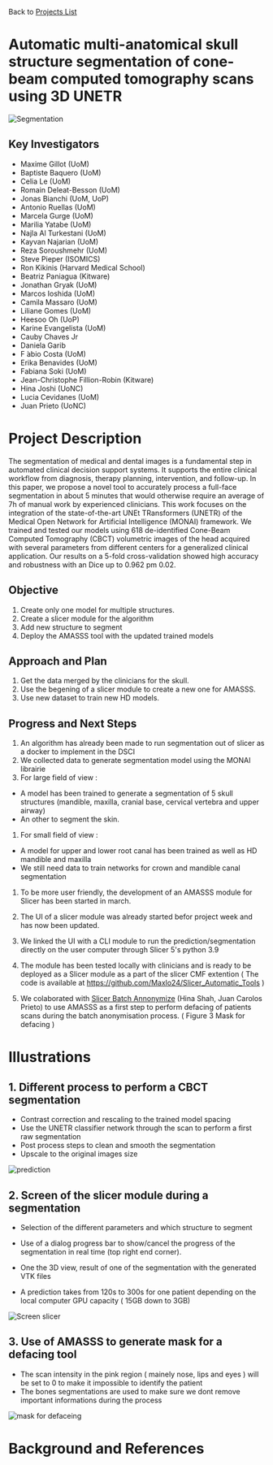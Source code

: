 Back to [Projects List](../../README.md#ProjectsList)

# Automatic multi-anatomical skull structure segmentation of cone-beam computed tomography scans using 3D UNETR

![Segmentation](https://user-images.githubusercontent.com/46842010/172177602-8cbfc188-9715-488a-ad2e-abb8d219536d.png)

## Key Investigators


- Maxime Gillot (UoM)
- Baptiste Baquero (UoM)
- Celia Le (UoM)
- Romain Deleat-Besson (UoM)
- Jonas Bianchi (UoM, UoP)
- Antonio Ruellas (UoM)
- Marcela Gurge (UoM)
- Marilia Yatabe (UoM)
- Najla Al Turkestani (UoM)
- Kayvan Najarian (UoM)
- Reza Soroushmehr (UoM)
- Steve Pieper (ISOMICS)
- Ron Kikinis (Harvard Medical School)
- Beatriz Paniagua (Kitware)
- Jonathan Gryak (UoM)
- Marcos Ioshida (UoM)
- Camila Massaro (UoM)
- Liliane Gomes (UoM)
- Heesoo Oh (UoP)
- Karine Evangelista (UoM)
- Cauby Chaves Jr
- Daniela Garib
- F ́abio Costa (UoM)
- Erika Benavides (UoM)
- Fabiana Soki (UoM)
- Jean-Christophe Fillion-Robin (Kitware)
- Hina Joshi (UoNC)
- Lucia Cevidanes (UoM)
- Juan Prieto (UoNC)


# Project Description

The segmentation of medical and dental images is a fundamental step in automated clinical decision support systems.
It supports the entire clinical workflow from diagnosis, therapy planning, intervention, and follow-up.
In this paper, we propose a novel tool to accurately process a full-face segmentation in about 5 minutes
that would otherwise require an average of 7h of manual work by experienced clinicians.
This work focuses on the integration of the state-of-the-art UNEt TRansformers (UNETR)
of the Medical Open Network for Artificial Intelligence (MONAI) framework.
We trained and tested our models using 618 de-identified Cone-Beam Computed Tomography (CBCT) volumetric images of the head
acquired with several parameters from different centers for a generalized clinical application. Our results on a 5-fold cross-validation
showed high accuracy and robustness with an Dice up to 0.962 pm 0.02.

## Objective

<!-- Describe here WHAT you would like to achieve (what you will have as end result). -->

1. Create only one model for multiple structures.
2. Create a slicer module for the algorithm
4. Add new structure to segment
5. Deploy the AMASSS tool with the updated trained models

## Approach and Plan

<!-- Describe here HOW you would like to achieve the objectives stated above. -->

1. Get the data merged by the clinicians for the skull.
1. Use the begening of a slicer module to create a new one for AMASSS.
1. Use new dataset to train new HD models.

## Progress and Next Steps

<!-- Update this section as you make progress, describing of what you have ACTUALLY DONE. If there are specific steps that you could not complete then you can describe them here, too. -->

1. An algorithm has already been made to run segmentation out of slicer as a docker to implement in the DSCI
1. We collected data to generate segmentation model using the MONAI librairie
1. For large field of view :
- A model has been trained to generate a segmentation of 5 skull structures (mandible, maxilla, cranial base, cervical vertebra and upper airway)
- An other to segment the skin.

1. For small field of view :
- A model for upper and lower root canal has been trained as well as HD mandible and maxilla
- We still need data to train networks for crown and mandible canal segmentation

1. To be more user friendly, the development of an AMASSS module for Slicer has been started in march.
1. The UI of a slicer module was already started befor project week and has now been updated.
1. We linked the UI with a CLI module to run the prediction/segmentation directly on the user computer through Slicer 5's  python 3.9
1. The module has been tested locally with clinicians and is ready to be deployed as a Slicer module as a part of the slicer CMF extention
( The code is available at https://github.com/Maxlo24/Slicer_Automatic_Tools )

1. We colaborated with [Slicer Batch Annonymize](Projects/SlicerBatchAnonymize/README.md) (Hina Shah, Juan Carolos Prieto) to use AMASSS as a first step to perform defacing of patients scans during the batch anonymisation process. ( Figure 3 Mask for defacing )


# Illustrations

## 1. Different process to perform a CBCT segmentation
- Contrast correction and rescaling to the trained model spacing
- Use the UNETR classifier network through the scan to perform a first raw segmentation
- Post process steps to clean and smooth the segmentation
- Upscale to the original images size

![prediction](https://user-images.githubusercontent.com/46842010/172177605-b2e5d91c-3e10-4608-9c2d-1e5f2dfcc261.png)

## 2. Screen of the slicer module during a segmentation
- Selection of the different parameters and which structure to segment
- Use of a dialog progress bar to show/cancel the progress of the segmentation in real time (top right end corner).
- One the 3D view, result of one of the segmentation with the generated VTK files

- A prediction takes from 120s to 300s for one patient depending on the local computer GPU capacity ( 15GB  down to 3GB)

![Screen slicer](https://user-images.githubusercontent.com/46842010/176789535-b7473878-fbeb-494d-988a-5ee1afa7d4fa.png)

## 3. Use of AMASSS to generate mask for a defacing tool
- The scan intensity in the pink region ( mainely nose, lips and eyes ) will be set to 0 to make it impossible to identify the patient
- The bones segmentations are used to make sure we dont remove important informations during the process

![mask for defaceing](https://user-images.githubusercontent.com/46842010/176813614-f9ec9123-4c34-4f8c-828f-ed4a84d30132.jpeg)


# Background and References

<!-- If you developed any software, include link to the source code repository. If possible, also add links to sample data, and to any relevant publications. -->
